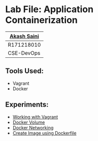 # Lab File: Application Containerization

| [Akash Saini](https://github.com/akash2237778) |
|----|
| R171218010 ||----|
| CSE-DevOps |

## Tools Used:

 - Vagrant
 - Docker

## Experiments:

 - [Working with Vagrant](Experiment-01.md)
 - [Docker Volume](Experiment-02.md)
 - [Docker Networking](Experiment-03.md)
 - [Create Image using Dockerfile](Experiment-04.md)